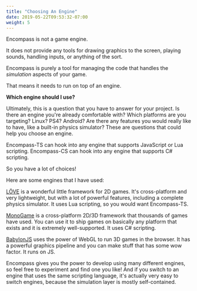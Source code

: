 ```yaml
---
title: "Choosing An Engine"
date: 2019-05-22T09:53:32-07:00
weight: 5
---
```


Encompass is not a game engine.

It does not provide any tools for drawing graphics to the screen, playing sounds, handling inputs, or anything of the sort.

Encompass is purely a tool for managing the code that handles the *simulation* aspects of your game.

That means it needs to run on top of an engine.

**Which engine should I use?**

Ultimately, this is a question that you have to answer for your project. Is there an engine you're already comfortable with? Which platforms are you targeting? Linux? PS4? Android? Are there any features you would really like to have, like a built-in physics simulator? These are questions that could help you choose an engine.

Encompass-TS can hook into any engine that supports JavaScript or Lua scripting.
Encompass-CS can hook into any engine that supports C# scripting.

So you have a lot of choices!

Here are some engines that I have used:

[LÖVE](https://love2d.org/) is a wonderful little framework for 2D games. It's cross-platform and very lightweight, but with a lot of powerful features, including a complete physics simulator. It uses Lua scripting, so you would want Encompass-TS.

[MonoGame](http://www.monogame.net/) is a cross-platform 2D/3D framework that thousands of games have used. You can use it to ship games on basically any platform that exists and it is extremely well-supported. It uses C# scripting.

[BabylonJS](https://www.babylonjs.com/) uses the power of WebGL to run 3D games in the browser. It has a powerful graphics pipeline and you can make stuff that has some wow factor. It runs on JS.

Encompass gives you the power to develop using many different engines, so feel free to experiment and find one you like! And if you switch to an engine that uses the same scripting language, it's actually very easy to switch engines, because the simulation layer is mostly self-contained.
